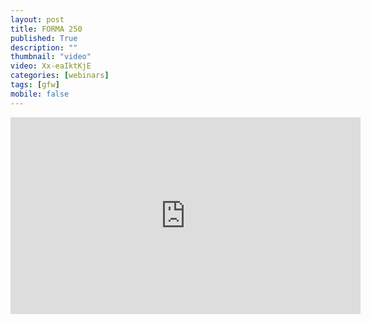 ```yaml
---
layout: post
title: FORMA 250
published: True
description: ""
thumbnail: "video"
video: Xx-eaIktKjE
categories: [webinars]
tags: [gfw]
mobile: false
---
```



<div id="desktopContent" class="content">
  <div class="video">
    <iframe width="560" height="315" src="https://youtu.be/Xx-eaIktKjE" frameborder="0" allowfullscreen></iframe>
  </div>
</div>

<div id="mobileContent" class="content">
</div>

